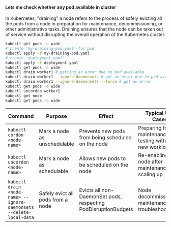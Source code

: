 #### Lets me check whether any pod available in cluster
In Kubernetes, "draining" a node refers to the process of safely evicting all the pods from a node in preparation for maintenance, decommissioning, or other administrative tasks. Draining ensures that the node can be taken out of service without disrupting the overall operation of the Kubernetes cluster.

```bash
kubectl get pods -o wide
# create 'my-draining-pod.yaml' for pod
kubectl apply -f my-draining-pod.yaml 
# create 'deployment.yaml'
kubectl apply -f deployment.yaml
kubectl get pods -o wide
kubectl drain worker1 # getting an error due to pod available
kubectl drain worker1 --ignore-daemonsets # got an error due to pod available
kubectl drain worker1 --ignore-daemonsets --force # got an error
kubectl get pods -o wide
kubectl uncordon worker1
kubectl get node
kubectl get pods -o wide
```
| Command                                                             | Purpose                           | Effect                                                         | Typical Use Cases                                        |
| ------------------------------------------------------------------- | --------------------------------- | -------------------------------------------------------------- | -------------------------------------------------------- |
| `kubectl cordon <node-name>`                                        | Mark a node as unschedulable      | Prevents new pods from being scheduled on the node             | Preparing for maintenance, testing without new workloads |
| `kubectl uncordon <node-name>`                                      | Mark a node as schedulable        | Allows new pods to be scheduled on the node                    | Re-enabling a node after maintenance, scaling up         |
| `kubectl drain <node-name> --ignore-daemonsets --delete-local-data` | Safely evict all pods from a node | Evicts all non-DaemonSet pods, respecting PodDisruptionBudgets | Node decommissioning, maintenance, troubleshooting       |
